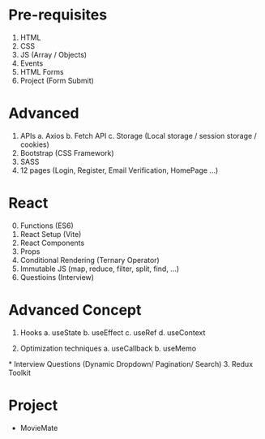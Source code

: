# Pre-requisites

1. HTML
2. CSS
3. JS (Array / Objects)
4. Events
5. HTML Forms
6. Project (Form Submit)

# Advanced

1. APIs
   a. Axios
   b. Fetch API
   c. Storage (Local storage / session storage / cookies)
2. Bootstrap (CSS Framework)
3. SASS
4. 12 pages (Login, Register, Email Verification, HomePage ...)

# React

0. Functions (ES6)
1. React Setup (Vite)
2. React Components
3. Props
4. Conditional Rendering (Ternary Operator)
5. Immutable JS (map, reduce, filter, split, find, ...)
6. Questioins (Interview)

 # Advanced Concept

1. Hooks
   a. useState
   b. useEffect
   c. useRef
   d. useContext

2. Optimization techniques
   a. useCallback
   b. useMemo

\* Interview Questions (Dynamic Dropdown/ Pagination/ Search)
3. Redux Toolkit

# Project

- MovieMate
